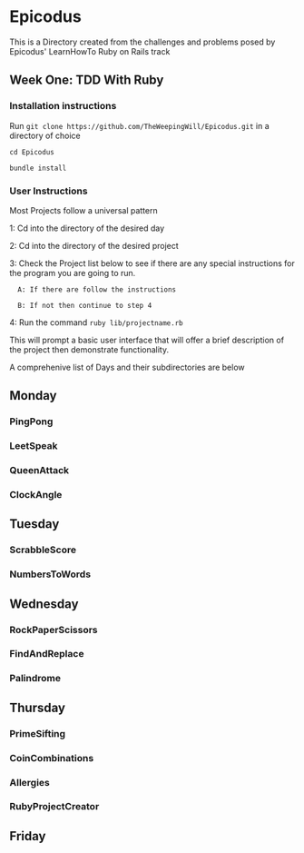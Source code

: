 # Epicodus
   This is a Directory created from the challenges and problems posed
   by Epicodus' LearnHowTo Ruby on Rails track

## Week One: TDD With Ruby 
   ### Installation instructions 
   Run `git clone https://github.com/TheWeepingWill/Epicodus.git` 
   in a directory of choice

   `cd Epicodus` 

   `bundle install`

   ### User Instructions
   Most Projects follow a universal pattern  

   1: Cd into the directory of the desired day 

   2: Cd into the directory of the desired project

   3: Check the Project list below to see if there are any special instructions 
      for the program you are going to run. 

      A: If there are follow the instructions

      B: If not then continue to step 4

   4: Run the command `ruby lib/projectname.rb`

   This will prompt a basic user interface that will offer a brief 
   description of the project then demonstrate functionality. 

   A comprehenive list of Days and their subdirectories are below

## Monday 

   ### PingPong

   ### LeetSpeak

   ### QueenAttack

   ### ClockAngle

## Tuesday

   ### ScrabbleScore

   ### NumbersToWords

## Wednesday

  ### RockPaperScissors

  ### FindAndReplace

  ### Palindrome

## Thursday 

  ### PrimeSifting

  ### CoinCombinations

  ### Allergies

  ### RubyProjectCreator

## Friday
